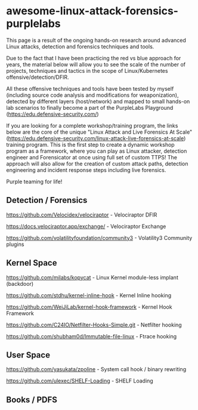 # awesome-linux-attack-forensics-purplelabs
This page is a result of the ongoing hands-on research around advanced Linux attacks, detection and forensics techniques and tools.

Due to the fact that I have been practicing the red vs blue approach for years, the material below will allow you to see the scale of the number of projects, techniques and tactics in the scope of Linux/Kubernetes offensive/detection/DFIR.

All these offensive techniques and tools have been tested by myself (including source code analysis and modifications for weaponization), detected by different layers (host/network) and mapped to small hands-on lab scenarios to finally become a part of the PurpleLabs Playground (https://edu.defensive-security.com/) 

If you are looking for a complete workshop/training program, the links below are the core of the unique "Linux Attack and Live Forensics At Scale" (https://edu.defensive-security.com/linux-attack-live-forensics-at-scale) training program. This is the first step to create a dynamic workshop program as a framework, where you can play as Linux attacker, detection engineer and Forensicator at once using full set of custom TTPS! The approach will also allow for the creation of custom attack paths, detection engineering and incident response steps including live forensics.

Purple teaming for life! 


## Detection / Forensics
https://github.com/Velocidex/velociraptor - Velociraptor DFIR

https://docs.velociraptor.app/exchange/ - Velociraptor Exchange

https://github.com/volatilityfoundation/community3 - Volatility3 Community plugins


## Kernel Space
https://github.com/milabs/kopycat - Linux Kernel module-less implant (backdoor)

https://github.com/stdhu/kernel-inline-hook - Kernel Inline hooking

https://github.com/WeiJiLab/kernel-hook-framework - Kernel Hook Framework

https://github.com/C24IO/Netfilter-Hooks-Simple.git - Netfilter hooking

https://github.com/shubham0d/Immutable-file-linux - Ftrace hooking

## User Space
https://github.com/yasukata/zpoline - System call hook / binary rewriting

https://github.com/ulexec/SHELF-Loading - SHELF Loading

## Books / PDFS 

